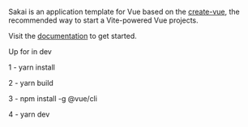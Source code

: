 Sakai is an application template for Vue based on the [create-vue](https://github.com/vuejs/create-vue), the recommended way to start a Vite-powered Vue projects.

Visit the [documentation](https://sakai.primevue.org/documentation) to get started.

Up for in dev

1 - yarn install 

2 - yarn build 

3 - npm install -g @vue/cli

4 - yarn dev
